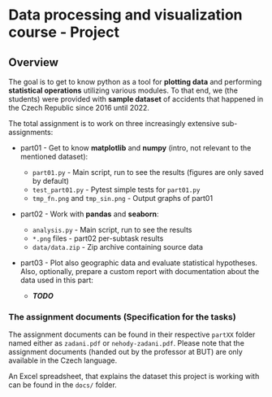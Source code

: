 # Data processing and visualization course - Project

## Overview

The goal is to get to know python as a tool for **plotting data** and performing
**statistical operations** utilizing various modules.
To that end, we (the students) were provided with **sample dataset** of accidents
that happened in the Czech Republic since 2016 until 2022.

The total assignment is to work on three increasingly extensive sub-assignments:
* part01 - Get to know **matplotlib** and **numpy** (intro, not relevant to the mentioned dataset): 
  * `part01.py` - Main script, run to see the results (figures are only saved by default)
  * `test_part01.py` - Pytest simple tests for `part01.py`
  * `tmp_fn.png` and `tmp_sin.png` - Output graphs of part01

* part02 - Work with **pandas** and **seaborn**:
  * `analysis.py` - Main script, run to see the results
  * `*.png` files - part02 per-subtask results
  * `data/data.zip` - Zip archive containing source data  

* part03 - Plot also geographic data and evaluate statistical hypotheses.
Also, optionally, prepare a custom report with documentation about the data used in this part:
  * **_TODO_**


### The assignment documents (Specification for the tasks)
The assignment documents can be found in their respective `partXX` folder named either
as `zadani.pdf` or `nehody-zadani.pdf`. 
Please note that the assignment documents (handed out by the professor at BUT)
are only available in the Czech language. 

An Excel spreadsheet, that explains the dataset this project is working with
can be found in the `docs/` folder.
